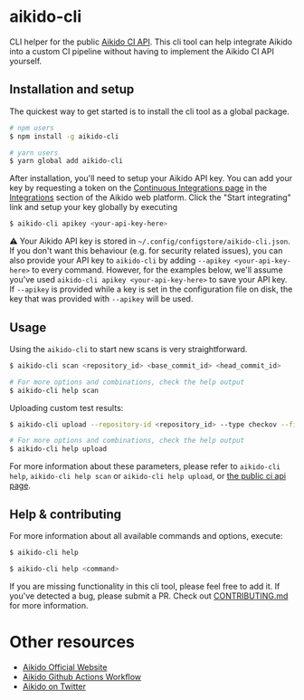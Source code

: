 # aikido-cli

<!-- [![NPM Version](http://img.shields.io/npm/v/aikido-cli.svg?style=flat)](https://www.npmjs.org/package/aikido-cli)
[![NPM Downloads](https://img.shields.io/npm/dm/aikido-cli.svg?style=flat)](https://npmcharts.com/compare/aikido-cli?minimal=true)
[![Install Size](https://packagephobia.now.sh/badge?p=aikido-cli)](https://packagephobia.now.sh/result?p=aikido-cli) -->

CLI helper for the public [Aikido CI API](https://aikido-dev.notion.site/aikido-dev/Aikido-CI-API-78d318b5f5f7477ab072e12f94b21374). This cli tool can help integrate Aikido into a custom CI pipeline without having to implement the Aikido CI API yourself.

## Installation and setup

The quickest way to get started is to install the cli tool as a global package.

```sh
# npm users
$ npm install -g aikido-cli

# yarn users
$ yarn global add aikido-cli
```

After installation, you'll need to setup your Aikido API key. You can add your key by requesting a token on the [Continuous Integrations page](https://app.aikido.dev/settings/integrations/continuous-integration) in the [Integrations](https://app.aikido.dev/settings/integrations) section of the Aikido web platform. Click the "Start integrating" link and setup your key globally by executing

```sh
$ aikido-cli apikey <your-api-key-here>
```

⚠️ Your Aikido API key is stored in `~/.config/configstore/aikido-cli.json`. If you don't want this behaviour (e.g. for security related issues), you can also provide your API key to `aikido-cli` by adding `--apikey <your-api-key-here>` to every command. However, for the examples below, we'll assume you've used `aikido-cli apikey <your-api-key-here>` to save your API key. If `--apikey` is provided while a key is set in the configuration file on disk, the key that was provided with `--apikey` will be used.

## Usage

Using the `aikido-cli` to start new scans is very straightforward.

```sh
$ aikido-cli scan <repository_id> <base_commit_id> <head_commit_id>

# For more options and combinations, check the help output
$ aikido-cli help scan
```

Uploading custom test results:

```sh
$ aikido-cli upload --repository-id <repository_id> --type checkov --file <path_to_payload_file>

# For more options and combinations, check the help output
$ aikido-cli help upload
```

For more information about these parameters, please refer to `aikido-cli help`, `aikido-cli help scan` or `aikido-cli help upload`, or [the public ci api page](https://aikido-dev.notion.site/aikido-dev/Aikido-CI-API-78d318b5f5f7477ab072e12f94b21374).

## Help & contributing

For more information about all available commands and options, execute:

```sh
$ aikido-cli help
```

```sh
$ aikido-cli help <command>
```

If you are missing functionality in this cli tool, please feel free to add it. If you've detected a bug, please submit a PR. Check out [CONTRIBUTING.md](CONTRIBUTING.md) for more information.


# Other resources

- [Aikido Official Website](https://aikido.dev)
- [Aikido Github Actions Workflow](https://github.com/AikidoSec/github-actions-workflow)
- [Aikido on Twitter](https://twitter.com/AikidoSecurity)



